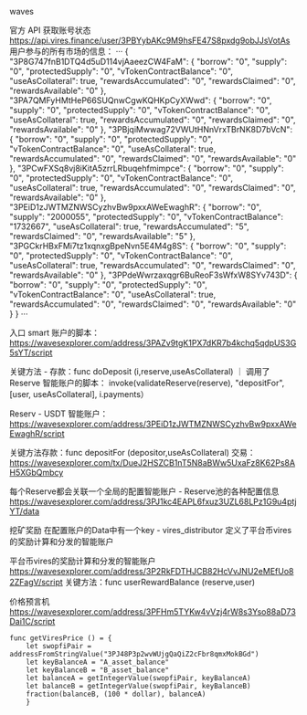waves

官方 API
获取账号状态
https://api.vires.finance/user/3PBYybAKc9M9hsFE47S8pxdg9obJJsVotAs
用户参与的所有市场的信息：
···
{
"3P8G747fnB1DTQ4d5uD114vjAaeezCW4FaM": {
"borrow": "0",
"supply": "0",
"protectedSupply": "0",
"vTokenContractBalance": "0",
"useAsCollateral": true,
"rewardsAccumulated": "0",
"rewardsClaimed": "0",
"rewardsAvailable": "0"
},
"3PA7QMFyHMtHeP66SUQnwCgwKQHKpCyXWwd": {
"borrow": "0",
"supply": "0",
"protectedSupply": "0",
"vTokenContractBalance": "0",
"useAsCollateral": true,
"rewardsAccumulated": "0",
"rewardsClaimed": "0",
"rewardsAvailable": "0"
},
"3PBjqiMwwag72VWUtHNnVrxTBrNK8D7bVcN": {
"borrow": "0",
"supply": "0",
"protectedSupply": "0",
"vTokenContractBalance": "0",
"useAsCollateral": true,
"rewardsAccumulated": "0",
"rewardsClaimed": "0",
"rewardsAvailable": "0"
},
"3PCwFXSq8vj8iKitA5zrrLRbuqehfmimpce": {
"borrow": "0",
"supply": "0",
"protectedSupply": "0",
"vTokenContractBalance": "0",
"useAsCollateral": true,
"rewardsAccumulated": "0",
"rewardsClaimed": "0",
"rewardsAvailable": "0"
},
"3PEiD1zJWTMZNWSCyzhvBw9pxxAWeEwaghR": {
"borrow": "0",
"supply": "2000055",
"protectedSupply": "0",
"vTokenContractBalance": "1732667",
"useAsCollateral": true,
"rewardsAccumulated": "5",
"rewardsClaimed": "0",
"rewardsAvailable": "5"
},
"3PGCkrHBxFMi7tz1xqnxgBpeNvn5E4M4g8S": {
"borrow": "0",
"supply": "0",
"protectedSupply": "0",
"vTokenContractBalance": "0",
"useAsCollateral": true,
"rewardsAccumulated": "0",
"rewardsClaimed": "0",
"rewardsAvailable": "0"
},
"3PPdeWwrzaxqgr6BuReoF3sWfxW8SYv743D": {
"borrow": "0",
"supply": "0",
"protectedSupply": "0",
"vTokenContractBalance": "0",
"useAsCollateral": true,
"rewardsAccumulated": "0",
"rewardsClaimed": "0",
"rewardsAvailable": "0"
}
}
···

入口 smart 账户的脚本：https://wavesexplorer.com/address/3PAZv9tgK1PX7dKR7b4kchq5qdpUS3G5sYT/script

关键方法 - 存款：func doDeposit (i,reserve,useAsCollateral)
｜
调用了 Reserve 智能账户的脚本： invoke(validateReserve(reserve), "depositFor", [user, useAsCollateral], i.payments）

Reserv - USDT 智能账户：
https://wavesexplorer.com/address/3PEiD1zJWTMZNWSCyzhvBw9pxxAWeEwaghR/script

关键方法存款：func depositFor (depositor,useAsCollateral)
交易：https://wavesexplorer.com/tx/DueJ2HSZCB1nT5N8aBWw5UxaFz8K62Ps8AH5XGbQmbcy

每个Reserve都会关联一个全局的配置智能账户 - Reserve池的各种配置信息
https://wavesexplorer.com/address/3PJ1kc4EAPL6fxuz3UZL68LPz1G9u4ptjYT/data

挖矿奖励
在配置账户的Data中有一个key - vires_distributor 定义了平台币vires的奖励计算和分发的智能账户


平台币vires的奖励计算和分发的智能账户
https://wavesexplorer.com/address/3P2RkFDTHJCB82HcVvJNU2eMEfUo82ZFagV/script
关键方法：func userRewardBalance (reserve,user) 

价格预言机
https://wavesexplorer.com/address/3PFHm5TYKw4vVzj4rW8s3Yso88aD73Dai1C/script
```
func getViresPrice () = {
    let swopfiPair = addressFromStringValue("3PJ48P3p2wvWUjgQaQiZ2cFbr8qmxMokBGd")
    let keyBalanceA = "A_asset_balance"
    let keyBalanceB = "B_asset_balance"
    let balanceA = getIntegerValue(swopfiPair, keyBalanceA)
    let balanceB = getIntegerValue(swopfiPair, keyBalanceB)
    fraction(balanceB, (100 * dollar), balanceA)
    }
```